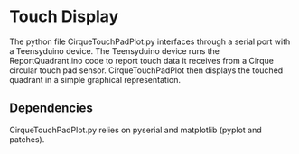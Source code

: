 # Touch Display

The python file CirqueTouchPadPlot.py interfaces through a serial port with a Teensyduino device. The Teensyduino device runs the ReportQuadrant.ino code to report touch data it receives from a Cirque circular touch pad sensor. CirqueTouchPadPlot then displays the touched quadrant in a simple graphical representation.

## Dependencies

CirqueTouchPadPlot.py relies on pyserial and matplotlib (pyplot and patches).

